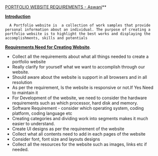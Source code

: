 <span style="text-decoration:underline;">PORTFOLIO WEBSITE REQUIREMENTS - Aswani</span>**

**<span style="text-decoration:underline;">Introduction</span>**

      A Portfolio website is  a collection of work samples that provide personal information about an individual. The purpose of creating a portfolio website is to highlight the best works and displaying the accomplishments, skills and potentials

**<span style="text-decoration:underline;">Requirements Need for Creating  Website</span>**.



*   Collect all the requirements about what all things needed to create a portfolio website
*   Really clarify for yourself what we want to accomplish through our website.
*   Should aware about the website is support in all browsers and in all resolution
*   As per the requirement, Is the website is responsive or not.If Yes Need to maintain it
*   For Development of the website, we need to consider the hardware requirements such as which processor, hard disk and memory.
*   Software Requirement - consider which operating system, coding platform, coding language etc
*   Creating categories and dividing work into segments makes it much easier to understand.
*   Create UI designs as per the requirement of the website
*   Collect what all contents need to add in each pages of the website
*   Consider font, font size and layouts designs
*   Collect all the resources for the website such as images, links etc if needed.

